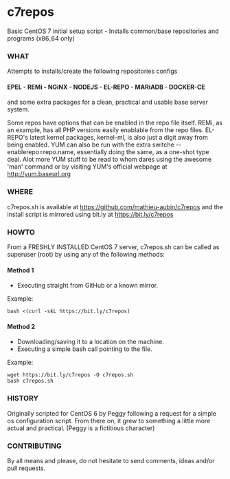 # c7repos

Basic CentOS 7 initial setup script - Installs common/base repositories and programs (x86_64 only)

### WHAT

Attempts to installs/create the following repositories configs

#### EPEL - REMi - NGiNX - NODEJS - EL-REPO - MARiADB - DOCKER-CE

and some extra packages for a clean, practical and usable base server system.

Some repos have options that can be enabled in the repo file itself. REMi, as an example, has all PHP versions easily enablable from the repo files. EL-REPO's latest kernel packages, kernel-ml, is also just a digit away from being enabled. YUM can also be run with the extra switche --enablerepo=repo.name, essentially doing the same, as a one-shot type deal. Alot more YUM stuff to be read to whom dares using the awesome 'man' command or by visiting YUM's official webpage at http://yum.baseurl.org

### WHERE

c7repos.sh is available at https://github.com/mathieu-aubin/c7repos and the install script is mirrored using bit.ly at https://bit.ly/c7repos

### HOWTO

From a FRESHLY INSTALLED CentOS 7 server, c7repos.sh can be called as superuser (root) by using any of the following methods:

####  Method 1

  - Executing straight from GitHub or a known mirror.

  Example:

```shell
bash <(curl -skL https://bit.ly/c7repos)
```

####  Method 2

  - Downloading/saving it to a location on the machine.
  - Executing a simple bash call pointing to the file.

  Example:

```shell
wget https://bit.ly/c7repos -O c7repos.sh
bash c7repos.sh
```

### HISTORY

Originally scripted for CentOS 6 by Peggy following a request for a simple os configuration script. From there on, it grew to something a little more actual and practical. (Peggy is a fictitious character)

### CONTRIBUTING

By all means and please, do not hesitate to send comments, ideas and/or pull requests.
